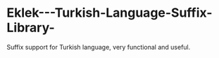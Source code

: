 # Eklek---Turkish-Language-Suffix-Library-
 Suffix support for Turkish language, very functional and useful.
